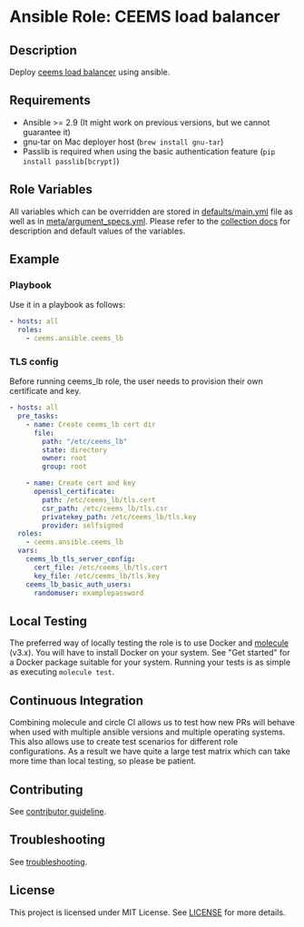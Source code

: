 # Ansible Role: CEEMS load balancer

## Description

Deploy [ceems load balancer](https://github.com/ceems-dev/ceems) using ansible.

## Requirements

- Ansible >= 2.9 (It might work on previous versions, but we cannot guarantee it)
- gnu-tar on Mac deployer host (`brew install gnu-tar`)
- Passlib is required when using the basic authentication feature (`pip install passlib[bcrypt]`)

## Role Variables

All variables which can be overridden are stored in [defaults/main.yml](defaults/main.yml) file as well as in [meta/argument_specs.yml](meta/argument_specs.yml).
Please refer to the [collection docs](https://ceems-dev.github.io/ansible/branch/main/ceems_lb_role.html) for description and default values of the variables.

## Example

### Playbook

Use it in a playbook as follows:

```yaml
- hosts: all
  roles:
    - ceems.ansible.ceems_lb
```

### TLS config

Before running ceems_lb role, the user needs to provision their own certificate and key.

```yaml
- hosts: all
  pre_tasks:
    - name: Create ceems_lb cert dir
      file:
        path: "/etc/ceems_lb"
        state: directory
        owner: root
        group: root

    - name: Create cert and key
      openssl_certificate:
        path: /etc/ceems_lb/tls.cert
        csr_path: /etc/ceems_lb/tls.csr
        privatekey_path: /etc/ceems_lb/tls.key
        provider: selfsigned
  roles:
    - ceems.ansible.ceems_lb
  vars:
    ceems_lb_tls_server_config:
      cert_file: /etc/ceems_lb/tls.cert
      key_file: /etc/ceems_lb/tls.key
    ceems_lb_basic_auth_users:
      randomuser: examplepassword
```

## Local Testing

The preferred way of locally testing the role is to use Docker and [molecule](https://github.com/ansible-community/molecule) (v3.x). You will have to install Docker on your system. See "Get started" for a Docker package suitable for your system. Running your tests is as simple as executing `molecule test`.

## Continuous Integration

Combining molecule and circle CI allows us to test how new PRs will behave when used with multiple ansible versions and multiple operating systems. This also allows use to create test scenarios for different role configurations. As a result we have quite a large test matrix which can take more time than local testing, so please be patient.

## Contributing

See [contributor guideline](../../CONTRIBUTING.md).

## Troubleshooting

See [troubleshooting](TROUBLESHOOTING.md).

## License

This project is licensed under MIT License. See [LICENSE](../../LICENSE) for more details.
